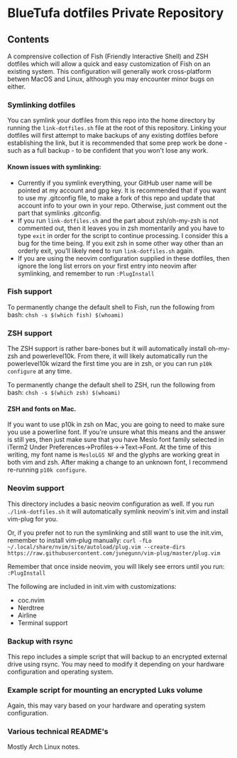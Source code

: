 # BlueTufa dotfiles Private Repository
## Contents
A comprensive collection of Fish (Friendly Interactive Shell) and ZSH dotfiles which will allow a quick and easy customization of Fish on an existing system.  This configuration will generally work cross-platform betwen MacOS and Linux, although you may encounter minor bugs on either.  

### Symlinking dotfiles
You can symlink your dotfiles from this repo into the home directory by running the `link-dotfiles.sh` file at the root of this repository.  Linking your dotfiles will first attempt to make backups of any existing dotfiles before establishing the link, but it is recommended that some prep work be done - such as a full backup - to be confident that you won't lose any work.  

#### Known issues with symlinking:
* Currently if you symlink everything, your GitHub user name will be pointed at my account and gpg key.  It is recommended that if you want to use my .gitconfig file, to make a fork of this repo and update that account info to your own in your repo.  Otherwise, just comment out the part that symlinks .gitconfig. 
* If you run `link-dotfiles.sh` and the part about zsh/oh-my-zsh is not commented out, then it leaves you in zsh momentarily and you have to type `exit` in order for the script to continue processing.  I consider this a bug for the time being.  If you exit zsh in some other way other than an orderly exit, you'll likely need to run `link-dotfiles.sh` again.
* If you are using the neovim configuration supplied in these dotfiles, then ignore the long list errors on your first entry into neovim after symlinking, and remember to run `:PlugInstall`
### Fish support
To permanently change the default shell to Fish, run the following from bash:
`chsh -s $(which fish) $(whoami)`

### ZSH support 
The ZSH support is rather bare-bones but it will automatically install oh-my-zsh and powerlevel10k.  From there, it will likely automatically run the powerlevel10k wizard the first time you are in zsh, or you can run `p10k configure` at any time.  

To permanently change the default shell to ZSH, run the following from bash:
`chsh -s $(which zsh) $(whoami)`

#### ZSH and fonts on Mac.  
If you want to use p10k in zsh on Mac, you are going to need to make sure you use a powerline font.  If you're unsure what this means and the answer is still yes, then just make sure that you have Meslo font family selected in iTerm2 Under Preferences->Profiles-><Profile Name>->Text->Font.  At the time of this writing, my font name is `MesloLGS NF` and the glyphs are working great in both vim and zsh.  After making a change to an unknown font, I recommend re-running `p10k configure`.  

### Neovim support
This directory includes a basic neovim configuration as well.  If you run `./link-dotfiles.sh` it will automatically symlink neovim's init.vim and install vim-plug for you.   

Or, if you prefer not to run the symlinking and still want to use the init.vim, remember to install vim-plug manually:
  `curl -fLo ~/.local/share/nvim/site/autoload/plug.vim --create-dirs https://raw.githubusercontent.com/junegunn/vim-plug/master/plug.vim`

Remember that once inside neovim, you will likely see errors until you run: `:PlugInstall`

The following are included in init.vim with customizations:
* coc.nvim 
* Nerdtree
* Airline
* Terminal support

### Backup with rsync
This repo includes a simple script that will backup to an encrypted external drive using rsync.  You may need to modify it depending on your hardware configuration and operating system.

### Example script for mounting an encrypted Luks volume
Again, this may vary based on your hardware and operating system configuration.

### Various technical README's
Mostly Arch Linux notes.


